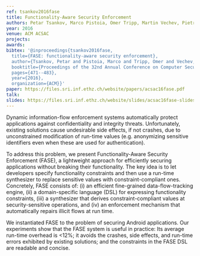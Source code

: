 ```yaml
---
ref: tsankov2016fase
title: Functionality-Aware Security Enforcement
authors: Petar Tsankov, Marco Pistoia, Omer Tripp, Martin Vechev, Pietro Ferrara 
year: 2016
venue: ACM ACSAC
projects: 
awards:
bibtex: '@inproceedings{tsankov2016fase,
  title={FASE: functionality-aware security enforcement},
  author={Tsankov, Petar and Pistoia, Marco and Tripp, Omer and Vechev, Martin and Ferrara, Pietro},
  booktitle={Proceedings of the 32nd Annual Conference on Computer Security Applications},
  pages={471--483},
  year={2016},
  organization={ACM}}'
paper: https://files.sri.inf.ethz.ch/website/papers/acsac16fase.pdf
talk: 
slides: https://files.sri.inf.ethz.ch/website/slides/acsac16fase-slides.pdf
---
```


Dynamic information-flow enforcement systems automatically protect applications against confidentiality and integrity threats. Unfortunately, existing solutions cause undesirable side effects, if not crashes, due to unconstrained modification of run-time values (e.g. anonymizing sensitive identifiers even when these are used for authentication).

To address this problem, we present Functionality-Aware Security Enforcement (FASE), a lightweight approach for efficiently securing applications without breaking their functionality. The key idea is to let developers specify functionality constraints and then use a run-time synthesizer to replace sensitive values with constraint-compliant ones. Concretely, FASE consists of: (i) an efficient fine-grained data-flow-tracking engine, (ii) a domain-specific language (DSL) for expressing functionality constraints, (iii) a synthesizer that derives constraint-compliant values at security-sensitive operations, and (iv) an enforcement mechanism that automatically repairs illicit flows at run time.

We instantiated FASE to the problem of securing Android applications. Our experiments show that the FASE system is useful in practice: Its average run-time overhead is <12%; it avoids the crashes, side effects, and run-time errors exhibited by existing solutions; and the constraints in the FASE DSL are readable and concise.
